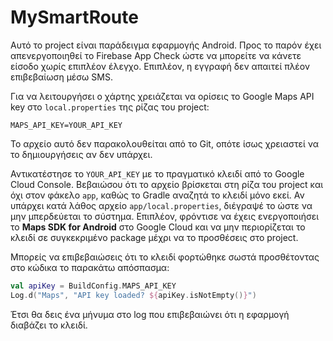 # MySmartRoute

Αυτό το project είναι παράδειγμα εφαρμογής Android.
Προς το παρόν έχει απενεργοποιηθεί το Firebase App Check ώστε να μπορείτε να κάνετε είσοδο χωρίς επιπλέον έλεγχο.
Επιπλέον, η εγγραφή δεν απαιτεί πλέον επιβεβαίωση μέσω SMS.

Για να λειτουργήσει ο χάρτης χρειάζεται να ορίσεις το Google Maps API key στο
`local.properties` της ρίζας του project:

```
MAPS_API_KEY=YOUR_API_KEY
```

Το αρχείο αυτό δεν παρακολουθείται από το Git, οπότε ίσως χρειαστεί να το
δημιουργήσεις αν δεν υπάρχει.

Αντικατέστησε το `YOUR_API_KEY` με το πραγματικό κλειδί από το Google Cloud Console.
Βεβαιώσου ότι το αρχείο βρίσκεται στη ρίζα του project και όχι στον φάκελο `app`,
καθώς το Gradle αναζητά το κλειδί μόνο εκεί.
Αν υπάρχει κατά λάθος αρχείο `app/local.properties`, διέγραψέ το ώστε να μην
μπερδεύεται το σύστημα.
Επιπλέον, φρόντισε να έχεις ενεργοποιήσει το **Maps SDK for Android** στο Google Cloud
και να μην περιορίζεται το κλειδί σε συγκεκριμένο package μέχρι να το προσθέσεις στο project.

Μπορείς να επιβεβαιώσεις ότι το κλειδί φορτώθηκε σωστά προσθέτοντας στο κώδικα το παρακάτω απόσπασμα:

```kotlin
val apiKey = BuildConfig.MAPS_API_KEY
Log.d("Maps", "API key loaded? ${apiKey.isNotEmpty()}")
```

Έτσι θα δεις ένα μήνυμα στο log που επιβεβαιώνει ότι η εφαρμογή διαβάζει το κλειδί.
